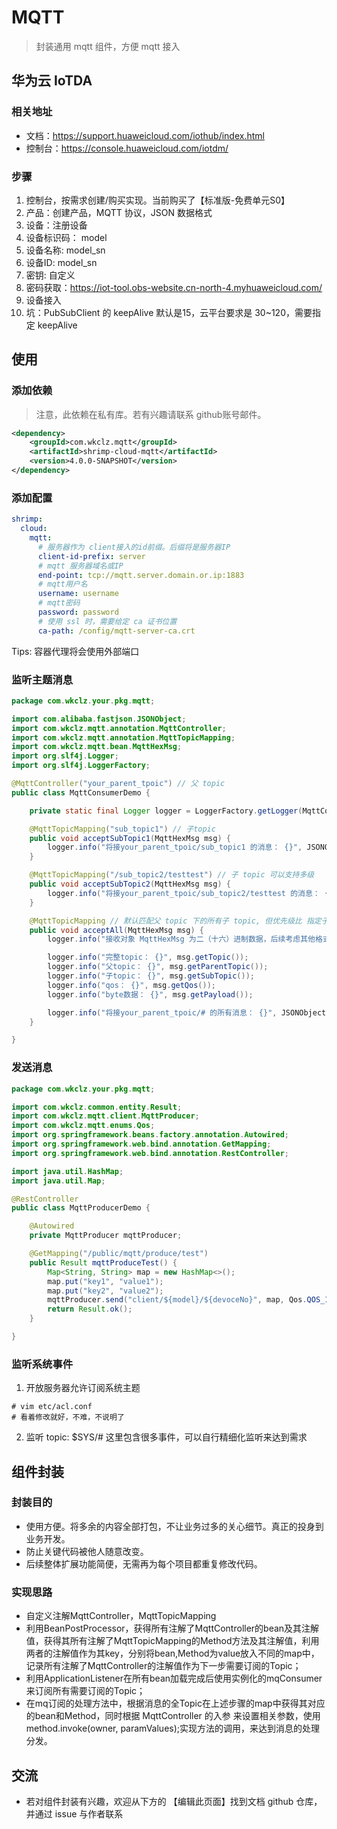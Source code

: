 # MQTT

> 封装通用 mqtt 组件，方便 mqtt 接入



## 华为云 IoTDA

### 相关地址
- 文档：https://support.huaweicloud.com/iothub/index.html
- 控制台：https://console.huaweicloud.com/iotdm/

### 步骤
1. 控制台，按需求创建/购买实现。当前购买了【标准版-免费单元S0】
2. 产品：创建产品，MQTT 协议，JSON 数据格式
3. 设备：注册设备
  1. 设备标识码： model
  2. 设备名称: model_sn
  3. 设备ID: model_sn
  4. 密钥: 自定义
4. 密码获取：https://iot-tool.obs-website.cn-north-4.myhuaweicloud.com/
5. 设备接入
6. 坑：PubSubClient 的 keepAlive 默认是15，云平台要求是 30~120，需要指定 keepAlive




## 使用

### 添加依赖
> 注意，此依赖在私有库。若有兴趣请联系 github账号邮件。
```xml
<dependency>
    <groupId>com.wkclz.mqtt</groupId>
    <artifactId>shrimp-cloud-mqtt</artifactId>
    <version>4.0.0-SNAPSHOT</version>
</dependency>
```

### 添加配置
```yaml
shrimp:
  cloud:
    mqtt:
      # 服务器作为 client接入的id前缀。后缀将是服务器IP
      client-id-prefix: server
      # mqtt 服务器域名或IP
      end-point: tcp://mqtt.server.domain.or.ip:1883
      # mqtt用户名
      username: username
      # mqtt密码
      password: password
      # 使用 ssl 时，需要给定 ca 证书位置
      ca-path: /config/mqtt-server-ca.crt
```
Tips: 容器代理将会使用外部端口

### 监听主题消息
```java
package com.wkclz.your.pkg.mqtt;

import com.alibaba.fastjson.JSONObject;
import com.wkclz.mqtt.annotation.MqttController;
import com.wkclz.mqtt.annotation.MqttTopicMapping;
import com.wkclz.mqtt.bean.MqttHexMsg;
import org.slf4j.Logger;
import org.slf4j.LoggerFactory;

@MqttController("your_parent_tpoic") // 父 topic
public class MqttConsumerDemo {

    private static final Logger logger = LoggerFactory.getLogger(MqttConsumerDemo.class);

    @MqttTopicMapping("sub_topic1") // 子topic
    public void acceptSubTopic1(MqttHexMsg msg) {
        logger.info("将接your_parent_tpoic/sub_topic1 的消息： {}", JSONObject.toJSONString(msg));
    }

    @MqttTopicMapping("/sub_topic2/testtest") // 子 topic 可以支持多级
    public void acceptSubTopic2(MqttHexMsg msg) {
        logger.info("将接your_parent_tpoic/sub_topic2/testtest 的消息： {}", JSONObject.toJSONString(msg));
    }

    @MqttTopicMapping // 默认匹配父 topic 下的所有子 topic, 但优先级比 指定子 topic 场景低。
    public void acceptAll(MqttHexMsg msg) {
        logger.info("接收对象 MqttHexMsg 为二（十六）进制数据，后续考虑其他格式的数据： {}", JSONObject.toJSONString(msg));

        logger.info("完整topic： {}", msg.getTopic());
        logger.info("父topic： {}", msg.getParentTopic());
        logger.info("子topic： {}", msg.getSubTopic());
        logger.info("qos： {}", msg.getQos());
        logger.info("byte数据： {}", msg.getPayload());

        logger.info("将接your_parent_tpoic/# 的所有消息： {}", JSONObject.toJSONString(msg));
    }

}
```

### 发送消息
```java
package com.wkclz.your.pkg.mqtt;

import com.wkclz.common.entity.Result;
import com.wkclz.mqtt.client.MqttProducer;
import com.wkclz.mqtt.enums.Qos;
import org.springframework.beans.factory.annotation.Autowired;
import org.springframework.web.bind.annotation.GetMapping;
import org.springframework.web.bind.annotation.RestController;

import java.util.HashMap;
import java.util.Map;

@RestController
public class MqttProducerDemo {

    @Autowired
    private MqttProducer mqttProducer;

    @GetMapping("/public/mqtt/produce/test")
    public Result mqttProduceTest() {
        Map<String, String> map = new HashMap<>();
        map.put("key1", "value1");
        map.put("key2", "value2");
        mqttProducer.send("client/${model}/${devoceNo}", map, Qos.QOS_1);
        return Result.ok();
    }

}
```
### 监听系统事件
1. 开放服务器允许订阅系统主题
```shell
# vim etc/acl.conf
# 看着修改就好，不难，不说明了
```
2. 监听 topic: $SYS/# 这里包含很多事件，可以自行精细化监听来达到需求


## 组件封装

### 封装目的
- 使用方便。将多余的内容全部打包，不让业务过多的关心细节。真正的投身到业务开发。
- 防止关键代码被他人随意改变。
- 后续整体扩展功能简便，无需再为每个项目都重复修改代码。

### 实现思路

- 自定义注解MqttController，MqttTopicMapping
- 利用BeanPostProcessor，获得所有注解了MqttController的bean及其注解值，获得其所有注解了MqttTopicMapping的Method方法及其注解值，利用两者的注解值作为其key，分别将bean,Method为value放入不同的map中，记录所有注解了MqttController的注解值作为下一步需要订阅的Topic；
- 利用ApplicationListener在所有bean加载完成后使用实例化的mqConsumer来订阅所有需要订阅的Topic；
- 在mq订阅的处理方法中，根据消息的全Topic在上述步骤的map中获得其对应的bean和Method，同时根据 MqttController 的入参 来设置相关参数，使用method.invoke(owner, paramValues);实现方法的调用，来达到消息的处理分发。

## 交流

- 若对组件封装有兴趣，欢迎从下方的 【编辑此页面】找到文档 github 仓库，并通过 issue 与作者联系
